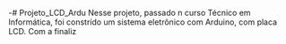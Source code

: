 -# Projeto_LCD_Ardu
Nesse projeto, passado n curso Técnico em Informática, foi constrído um sistema eletrônico com Arduino, com placa LCD. Com a finaliz

